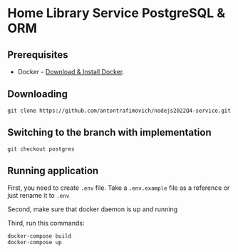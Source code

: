# Home Library Service PostgreSQL & ORM

## Prerequisites

- Docker - [Download & Install Docker](https://docs.docker.com/get-docker/).

## Downloading

```
git clone https://github.com/antontrafimovich/nodejs2022Q4-service.git
```

## Switching to the branch with implementation

```
git checkout postgres
```

## Running application

First, you need to create `.env` file. Take a `.env.example` file as a reference or just rename it to `.env`

Second, make sure that docker daemon is up and running

Third, run this commands:
```
docker-compose build
docker-compose up
```